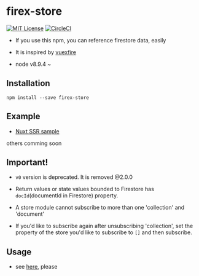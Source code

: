# firex-store

[![MIT License](http://img.shields.io/badge/license-MIT-blue.svg?style=flat)](LICENSE)
[![CircleCI](https://circleci.com/gh/nor-ko-hi-jp/firex-store.svg?style=svg)](https://circleci.com/gh/nor-ko-hi-jp/firex-store)

- If you use this npm, you can reference firestore data, easily
- It is inspired by [vuexfire](https://github.com/vuejs/vuefire)

- node v8.9.4 ~

## Installation

```
npm install --save firex-store
```

## Example

- [Nuxt SSR sample](https://github.com/nor-ko-hi-jp/firex-store-sample)

others comming soon

## Important!

- `v0` version is deprecated. It is removed @2.0.0

- Return values or state values bounded to Firestore has `docId`(documentId in Firestore) property.

- A store module cannot subscribe to more than one 'collection' and 'document'

- If you'd like to subscribe again after unsubscribing 'collection', set the property of the store you'd like to subscribe to `[]` and then subscribe.


## Usage
- see [here](v0-usage.md), please
